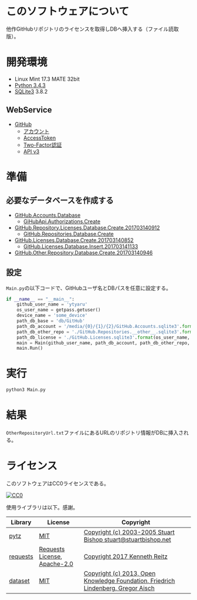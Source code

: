 ﻿# このソフトウェアについて

他作GitHubリポジトリのライセンスを取得しDBへ挿入する（ファイル読取版）。

# 開発環境

* Linux Mint 17.3 MATE 32bit
* [Python 3.4.3](https://www.python.org/downloads/release/python-343/)
* [SQLite3](https://www.sqlite.org/index.html) 3.8.2

## WebService

* [GitHub](https://github.com/)
    * [アカウント](https://github.com/join?source=header-home)
    * [AccessToken](https://github.com/settings/tokens)
    * [Two-Factor認証](https://github.com/settings/two_factor_authentication/intro)
    * [API v3](https://developer.github.com/v3/)

# 準備

## 必要なデータベースを作成する

* [GitHub.Accounts.Database](https://github.com/ytyaru/GitHub.Accounts.Database.20170107081237765)
    * [GiHubApi.Authorizations.Create](https://github.com/ytyaru/GiHubApi.Authorizations.Create.20170113141429500)
* [GitHub.Repository.Licenses.Database.Create.201703140912](https://github.com/ytyaru/GitHub.Repository.Licenses.Database.Create.201703140912)
	* [GitHub.Repositories.Database.Create](https://github.com/ytyaru/GitHub.Repositories.Database.Create.20170114123411296)	
* [GitHub.Licenses.Database.Create.201703140852](https://github.com/ytyaru/GitHub.Licenses.Database.Create.201703140852)
    * [GitHub.Licenses.Database.Insert.201703141133](https://github.com/ytyaru/GitHub.Licenses.Database.Insert.201703141133)
* [GitHub.Other.Repository.Database.Create.201703140946](https://github.com/ytyaru/GitHub.Other.Repository.Database.Create.201703140946)

## 設定

`Main.py`の以下コードで、GitHubユーザ名とDBパスを任意に設定する。

```python
if __name__ == "__main__":
    github_user_name = 'ytyaru'
    os_user_name = getpass.getuser()
    device_name = 'some_device'
    path_db_base = 'db/GitHub'
    path_db_account = '/media/{0}/{1}/{2}/GitHub.Accounts.sqlite3'.format(os_user_name, device_name, path_db_base)
    path_db_other_repo = './GitHub.Repositories.__other__.sqlite3'.format(os_user_name, device_name, path_db_base)
    path_db_license = './GitHub.Licenses.sqlite3'.format(os_user_name, device_name, path_db_base)
    main = Main(github_user_name, path_db_account, path_db_other_repo, path_db_license)
    main.Run()
```

# 実行

```sh
python3 Main.py
```

# 結果

`OtherRepositoryUrl.txt`ファイルにあるURLのリポジトリ情報がDBに挿入される。

# ライセンス #

このソフトウェアはCC0ライセンスである。

[![CC0](http://i.creativecommons.org/p/zero/1.0/88x31.png "CC0")](http://creativecommons.org/publicdomain/zero/1.0/deed.ja)

使用ライブラリは以下。感謝。

Library|License|Copyright
-------|-------|---------
[pytz](https://github.com/newvem/pytz)|[MIT](https://opensource.org/licenses/MIT)|[Copyright (c) 2003-2005 Stuart Bishop <stuart@stuartbishop.net>](https://github.com/newvem/pytz/blob/master/LICENSE.txt)
[requests](http://requests-docs-ja.readthedocs.io/en/latest/)|[Requests License](http://docs.python-requests.org/en/master/user/intro/#requests-license), [Apache-2.0](http://opensource.org/licenses/Apache-2.0)|[Copyright 2017 Kenneth Reitz](http://docs.python-requests.org/en/master/user/intro/#requests-license)
[dataset](https://dataset.readthedocs.io/en/latest/)|[MIT](https://opensource.org/licenses/MIT)|[Copyright (c) 2013, Open Knowledge Foundation, Friedrich Lindenberg, Gregor Aisch](https://github.com/pudo/dataset/blob/master/LICENSE.txt)


